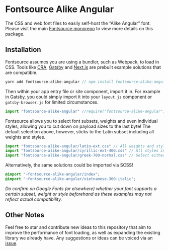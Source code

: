 # Fontsource Alike Angular

The CSS and web font files to easily self-host the “Alike Angular” font. Please visit the main [Fontsource monorepo](https://github.com/DecliningLotus/fontsource) to view more details on this package.

## Installation

Fontsource assumes you are using a bundler, such as Webpack, to load in CSS. Tools like [CRA](https://create-react-app.dev/), [Gatsby](https://www.gatsbyjs.org/) and [Next.js](https://nextjs.org/) are prebuilt example solutions that are compatible.

```javascript
yarn add fontsource-alike-angular // npm install fontsource-alike-angular
```

Then within your app entry file or site component, import it in. For example in Gatsby, you could simply import it into your `layout.js` component or `gatsby-browser.js` for limited circumstances.

```javascript
import "fontsource-alike-angular" //require("fontsource-alike-angular")
```

Fontsource allows you to select font subsets, weights and even individual styles, allowing you to cut down on payload sizes to the last byte! The default selection above, however, sticks to the Latin subset including all weights and styles.

```javascript
import "fontsource-alike-angular/latin-ext.css" // All weights and styles included.
import "fontsource-alike-angular/cyrillic-ext-400.css" // All styles included.
import "fontsource-alike-angular/greek-700-normal.css" // Select either normal or italic.
```

Alternatively, the same solutions could be imported via SCSS!

```scss
@import "~fontsource-alike-angular/index";
@import "~fontsource-alike-angular/vietnamese-300-italic";
```

_Do confirm on Google Fonts (or elsewhere) whether your font supports a certain subset, weight or style beforehand as these examples may not reflect actual compatibility._

## Other Notes

Feel free to star and contribute new ideas to this repository that aim to improve the performance of font loading, as well as expanding the existing library we already have. Any suggestions or ideas can be voiced via an [issue](https://github.com/DecliningLotus/fontsource/issues).
